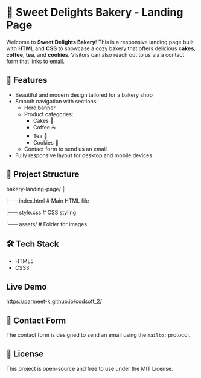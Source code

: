 # 🍰 Sweet Delights Bakery - Landing Page

Welcome to **Sweet Delights Bakery**! This is a responsive landing page built with **HTML** and **CSS** to showcase a cozy bakery that offers delicious **cakes**, **coffee**, **tea**, and **cookies**. Visitors can also reach out to us via a contact form that links to email.

## 🚀 Features

- Beautiful and modern design tailored for a bakery shop
- Smooth navigation with sections:
  - Hero banner
  - Product categories:
    - Cakes 🎂
    - Coffee ☕
    - Tea 🍵
    - Cookies 🍪
  - Contact form to send us an email
- Fully responsive layout for desktop and mobile devices

## 📂 Project Structure
bakery-landing-page/
│

├── index.html # Main HTML file

├── style.css # CSS styling

└── assets/ # Folder for images


## 🛠️ Tech Stack

- HTML5
- CSS3 

## Live Demo

  https://parmeet-k.github.io/codsoft_2/

## 📧 Contact Form

The contact form is designed to send an email using the `mailto:` protocol.

## 📄 License
This project is open-source and free to use under the MIT License.
